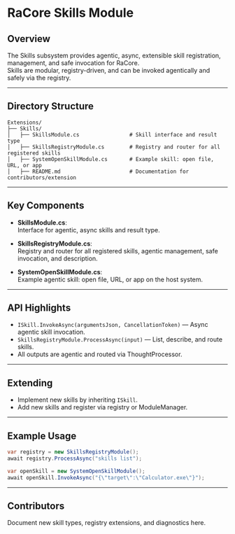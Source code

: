 # RaCore Skills Module

## Overview

The Skills subsystem provides agentic, async, extensible skill registration, management, and safe invocation for RaCore.  
Skills are modular, registry-driven, and can be invoked agentically and safely via the registry.

---

## Directory Structure

```
Extensions/
├── Skills/
│   ├── SkillsModule.cs                # Skill interface and result type
│   ├── SkillsRegistryModule.cs        # Registry and router for all registered skills
│   ├── SystemOpenSkillModule.cs       # Example skill: open file, URL, or app
│   ├── README.md                      # Documentation for contributors/extension
```

---

## Key Components

- **SkillsModule.cs**:  
  Interface for agentic, async skills and result type.

- **SkillsRegistryModule.cs**:  
  Registry and router for all registered skills, agentic management, safe invocation, and description.

- **SystemOpenSkillModule.cs**:  
  Example agentic skill: open file, URL, or app on the host system.

---

## API Highlights

- `ISkill.InvokeAsync(argumentsJson, CancellationToken)` — Async agentic skill invocation.
- `SkillsRegistryModule.ProcessAsync(input)` — List, describe, and route skills.
- All outputs are agentic and routed via ThoughtProcessor.

---

## Extending

- Implement new skills by inheriting `ISkill`.
- Add new skills and register via registry or ModuleManager.

---

## Example Usage

```csharp
var registry = new SkillsRegistryModule();
await registry.ProcessAsync("skills list");

var openSkill = new SystemOpenSkillModule();
await openSkill.InvokeAsync("{\"target\":\"Calculator.exe\"}");
```

---

## Contributors

Document new skill types, registry extensions, and diagnostics here.
